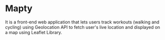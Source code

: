 # Mapty
It is a front-end web application that lets users track workouts (walking and cycling) using Geolocation API to fetch user's live location and displayed on a map using Leaflet Library.

